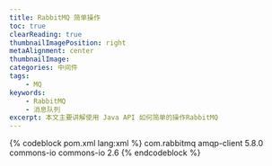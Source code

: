 ```yaml
---
title: RabbitMQ 简单操作
toc: true
clearReading: true
thumbnailImagePosition: right
metaAlignment: center
thumbnailImage:
categories: 中间件
tags:
    - MQ
keywords: 
    - RabbitMQ 
    - 消息队列
excerpt: 本文主要讲解使用 Java API 如何简单的操作RabbitMQ
---
```


{% codeblock pom.xml lang:xml %}
        <!--rabbitmq 依赖客户端-->
        <dependency>
            <groupId>com.rabbitmq</groupId>
            <artifactId>amqp-client</artifactId>
            <version>5.8.0</version>
        </dependency>
        <!--操作文件流的一个依赖-->
        <dependency>
            <groupId>commons-io</groupId>
            <artifactId>commons-io</artifactId>
            <version>2.6</version>
        </dependency>
{% endcodeblock %}
